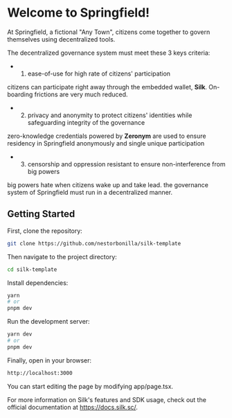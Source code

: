 # Welcome to Springfield!

At Springfield, a fictional "Any Town", citizens come together to govern themselves using decentralized tools.

The decentralized governance system must meet these 3 keys criteria:

* 1. ease-of-use for high rate of citizens' participation

citizens can participate right away through the embedded wallet, **Silk**. On-boarding frictions are very much reduced.

* 2. privacy and anonymity to protect citizens' identities while safeguarding integrity of the governance

zero-knowledge credentials powered by **Zeronym** are used to ensure residency in Springfield anonymously and single unique participation

* 3. censorship and oppression resistant to ensure non-interference from big powers

big powers hate when citizens wake up and take lead. the governance system of Springfield must run in a decentralized manner.

## Getting Started

First, clone the repository:

```bash
git clone https://github.com/nestorbonilla/silk-template
```

Then navigate to the project directory:

```bash
cd silk-template
```

Install dependencies:

```bash
yarn
# or
pnpm dev
```

Run the development server:

```bash
yarn dev
# or
pnpm dev
```

Finally, open in your browser:

```bash
http://localhost:3000
```

You can start editing the page by modifying app/page.tsx.

For more information on Silk's features and SDK usage, check out the official documentation at https://docs.silk.sc/.